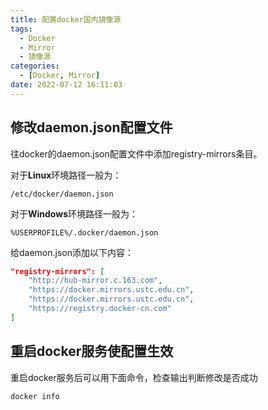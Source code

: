 ```yaml
---
title: 配置docker国内镜像源
tags:
  - Docker
  - Mirror
  - 镜像源
categories:
  - [Docker, Mirror]
date: 2022-07-12 16:11:03
---
```



## 修改daemon.json配置文件

往docker的daemon.json配置文件中添加registry-mirrors条目。

对于**Linux**环境路径一般为：

```
/etc/docker/daemon.json
```

对于**Windows**环境路径一般为：

```
%USERPROFILE%/.docker/daemon.json
```

给daemon.json添加以下内容：

```json
"registry-mirrors": [
    "http://hub-mirror.c.163.com",
    "https://docker.mirrors.ustc.edu.cn",
    "https://docker.mirrors.ustc.edu.cn",
    "https://registry.docker-cn.com"
]
```

## 重启docker服务使配置生效

重启docker服务后可以用下面命令，检查输出判断修改是否成功

```bash
docker info
```

